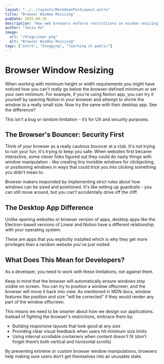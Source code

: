```yaml
---
layout: "../../layouts/MarkdownPostLayout.astro"
title: "Browser Window Resizing"
pubDate: 2025-04-15
description: "How web browsers enforce restrictions on window resizing"
author: "Josie Ko"
image:
  url: "/blogLinear.png"
  alt: "Browser Window Resizing"
tags: ["astro", "blogging", "learning in public"]
---
```


# Browser Window Resizing

When working with minimum height or width requirements you might have noticed how you can't really go below the browser-defined minimum or set your own minimum.
For example, if you’re using Notion app, you can try it yourself by opening Notion in your browser and attempt to shrink the window to a really small size. Now try the same with their desktop app. See the difference?

This isn't a bug or random limitation - it’s for UX and security purposes.

## The Browser's Bouncer: Security First

Think of your browser as a really cautious bouncer at a club. It's not trying to ruin your fun; it's trying to keep you safe. When websites first became interactive, some clever folks figured out they could do nasty things with window manipulation - like creating tiny invisible windows for clickjacking, or positioning windows in ways that could trick you into clicking something you didn't mean to.

Browser makers responded by implementing strict rules about how windows can be sized and positioned. It's like setting up guardrails - you can still move around, but you can't accidentally drive off the cliff.

## The Desktop App Difference

Unlike opening websites or browser version of apps, desktop apps like the Electron-based versions of Linear and Notion have a different relationship with your operating system.

These are apps that you explicitly installed which is why they get more privileges than a random website you've just visited.

## What Does This Mean for Developers?

As a developer, you need to work with these limitations, not against them.

Keep in mind that the browser will automatically ensure windows stay visible on screen.
You can try to position a window offscreen, and the browser will move it back into view.
As mentioned in MDN docs, window features like position and size "will be corrected" if they would render any part of the window offscreen.

This means we need to be smarter about how we design our applications. Instead of fighting the browser's restrictions, embrace them by:

- Building responsive layouts that look good at any size
- Providing clear visual feedback when users hit minimum size limits
- Using internal scrollable containers when content doesn't fit (don’t forget there’s both vertical and horizontal scrolls)

By preventing extreme or custom browser window manipulations, browsers help making sure users don’t get themselves into an unusable state.
